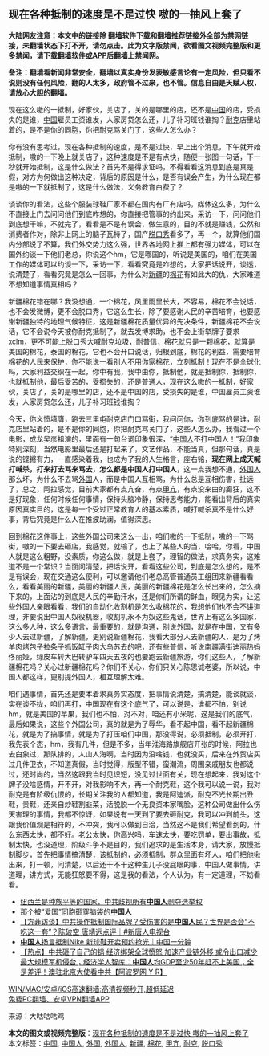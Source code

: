  <h2>现在各种抵制的速度是不是过快 嗷的一抽风上套了</h2> <p class="notice"><b>大陆网友注意：本文中的链接除 <a href="https://github.com/bannedbook/fanqiang" >翻墙</a>软件下载和<a href="https://github.com/killgcd/justmysocks/blob/master/README.md">翻墙推荐</a>链接外全部为禁网链接，未翻墙状态下打不开，请勿点击。此为文字版禁闻，欲看图文视频完整版和更多禁闻，请下载<a href="https://github.com/bannedbook/fanqiang">翻墙软件或APP</a>后翻墙上禁闻网。</p><p>备注：翻墙看新闻非常安全，翻墙以真实身份发表敏感言论有一定风险，但只看不说则没有任何风险，翻的人太多，政府管不过来，也不管。信息自由是天赋人权，请放心大胆的翻墙。</b></p>  <div class="entry"> <p id="summary">现在这么嗷的一抵制，好家伙，关店了，关的是哪里的店，还不是<span class='wp_keywordlink_affiliate'><a href="https://www.bannedbook.org/" title="中国" target="_blank">中国</a></span>的店，受损失的是谁，<a href="https://www.bannedbook.org/bnews/tag/%E4%B8%AD%E5%9B%BD/" class="st_tag internal_tag" rel="tag" title="标签 中国 下的日志">中国</a>雇员工资谁发，人家房贷怎么还，儿子补习班钱谁掏？<a href="https://www.bannedbook.org/bnews/tag/%E8%80%90%E5%85%8B/" class="st_tag internal_tag" rel="tag" title="标签 耐克 下的日志">耐克</a>店里站着的，是不是你的同胞，你把耐克骂关门了，这些人怎么办？</p> <p id="conimg">你有没有思考过，现在各种抵制的速度，是不是过快，早上出个消息，下午就开始抵制，嗷的一下晚上就关店了，这种速度是不是有点快，随便一张图一句话，下一秒就开始抵制，这是什么做法？首先不是得求证吗，不得看看这消息到底是真是假，对方为何做出这种决定，背后的原因是什么，是否有误会产生，为什么现在都是嗷的一下就抵制了，这是什么做法，义务教育白费了？</p>  <p>谈谈你的看法，这些个服装球鞋厂家不都在国内有厂有店吗，媒体这么多，为什么不直接上门去问问他们到底咋想的，你直接把管事的约出来，采访一下，问问他们到底想干嘛，不就完了，看看是不是有误会，做生意的，目的不就是赚钱，公然和消费者作对，除非上网上的脑子瓦特了，国产<a href="https://www.bannedbook.org/bnews/tag/%E8%84%B1%E5%8F%A3%E7%A7%80/" class="st_tag internal_tag" rel="tag" title="标签 脱口秀 下的日志">脱口秀</a>看多了，再一个，就算他们国内分部说了不算，我们外交势力这么强，世界各地网上推上都有强力媒体，可以在国外约谈一下他们老总，你说这个hm，它是哪国的，听说是美国的，咱们在美国工作的媒体可以约谈一下，采访一下，看看究竟是咋想的，大家把话说开，谈透，说清楚了，看看究竟是怎么一回事，为什么对<a href="https://www.bannedbook.org/bnews/tag/%e6%96%b0%e7%96%86/" class="st_tag internal_tag" rel="tag" title="标签 新疆 下的日志">新疆</a>的<a href="https://www.bannedbook.org/bnews/tag/%E6%A3%89%E8%8A%B1/" class="st_tag internal_tag" rel="tag" title="标签 棉花 下的日志">棉花</a>有如此大的仇，大家难道不想知道事情真相吗？</p> <p>新疆棉花错在哪？我没想通，一个棉花，风里雨里长大，不容易，棉花不会说话，也不会发微博，更不会脱口秀，它这么生长，除了要感谢人民的辛苦培育，也要感谢新疆独特的地理气候特征，这是新疆棉花质量优异的先决条件，新疆棉花不会说话，它不会说今天被你耐克抵制了，就去发博求助，也不会上街举牌子要求xclm，更不可能上脱口秀大喊耐克垃圾，耐普信，棉花就只是一颗棉花，就算是美国的棉花，泰国的棉花，它也不会开口说话，归根到底，棉花的利益，需要培育棉花的人民来保护，你不能说一看别人不用你家棉花，立刻抵制！现在不是全球化吗，大家利益交织在一起，你中有我，我中由你，抵制他，就是抵制你，抵制你，也就抵制他，最后受苦的，受损失的，还是普通人，现在这么嗷的一抵制，好家伙，关店了，关的是哪里的店，还不是中国的店，受损失的是谁，中国雇员工资谁发，人家房贷怎么还，儿子补习班钱谁掏？</p>  <p>今天，你义愤填膺，跑去三里屯耐克店门口骂街，我问问你，你到底骂的是谁，耐克店里站着的，是不是你的同胞，你把耐克骂关门了，这些人怎么办，我看过一个电影，成龙吴彦祖演的，里面有一句台词印象很深，“<a href="https://www.bannedbook.org/bnews/tag/%e4%b8%ad%e5%9b%bd%e4%ba%ba/" class="st_tag internal_tag" rel="tag" title="标签 中国人 下的日志">中国人</a>不打中国人！”我印象特别深刻，当然电影里最后还是打起来了，文艺作品，不能当真，但那句话，真是说的铿锵有力，一直感染着我，也成为了我的人生格言，座右铭，<strong>现在网上成天喊打喊杀，打来打去骂来骂去，怎么都是中国人打中国人</strong>，这一点我想不通，<a href="https://www.bannedbook.org/bnews/tag/%E5%A4%96%E5%9B%BD%E4%BA%BA/" class="st_tag internal_tag" rel="tag" title="标签 外国人 下的日志">外国人</a>那么坏，为什么不去骂<a href="https://www.bannedbook.org/bnews/tag/%e5%a4%96%e5%9b%bd/" class="st_tag internal_tag" rel="tag" title="标签 外国 下的日志">外国</a>人，而是中国人互相骂，为什么总是互相伤害，扯远了，总之，阿拉感觉，目前大家都有点亢奋，有点<a href="https://www.bannedbook.org/bnews/tag/%e7%94%b2%e4%ba%a2/" class="st_tag internal_tag" rel="tag" title="标签 甲亢 下的日志">甲亢</a>，有点没来由的癫狂，这不是好现象，任何时候任何事情，保持头脑冷静，保持思考能力，能看出背后的真实原因真实目的，这是每一个受过正常教育人的基本素质，喊打喊杀真不是什么好事，背后究竟是什么人在推波助澜，值得深思。</p> <p>回到棉花这件事上，这些外国公司来这么一出，咱们嗷的一下抵制，嗷的一下骂街，嗷的一下要去砸店，我感觉，就输了，也上了某些人的当，哈哈，你看，中国人就是这么粗野，没素质，你这么做，就是上套了，理智的做法，求真务实，这难道不是一个常识？当面问清楚，把话说开，看看这些公司，到底是怎么想的，是不是有误会，现在交通这么便利，可以邀请他们老总高管普通员工组团来新疆看看么，看看美丽的新疆，美丽的新疆人民，美丽的新疆棉花是怎么长出来的，怎么摘下来的，上面沾的到底是人民的辛勤汗水，还是你们所谓的鲜血，眼见为实，让这些外国人亲眼看看，我们的自动化收割机是怎么收棉花的，我想他们也不会不讲道理，非要说出中国人奴役机器，收割机永不为奴这些鬼话，世界上有这么多国家，这么多人种，这么多语言，最重要的，就是沟通，别说外国，就是在中国，又有多少人去过新疆，了解新疆，更别说新疆棉花，我看大部分人去新疆的人，是为了烤羊肉烤包子拉条子抓饭缸子肉大乌苏去的吧，还有些普信，听说南疆满街迪丽热妈佟丽娅，绿皮车转大巴转驴车四天五夜的也要跑去新疆旅游，你们这些人，了解新疆棉花吗？关心过新疆棉花吗？你们不关心，你们只关心陈思诚老婆，所以说，中国人都这样，更别提外国人，相互理解太难。</p>  <p>咱们遇事情，首先还是要本着求真务实态度，把事情说清楚，搞清楚，能谈就谈，实在谈不拢，咱们再打，中国现在有这个底气了，可以说是，谁都不怕，别说hm，就是美国的苹果，我们也不怕，对不对，咱还有小米呢，这是我们的底气，最后如果说，这些个外国公司，真的就是为了辱华，看不起中国，看不起新疆棉花，就是为了搞事情，就是为了打压咱们中国，那没得说，必须抵制，必须开打，我先表个态，hm，我有几件，但是不多，当年淮海路旗舰店开张的时候，阿拉也去白象过，那队排的，人山人海啊，当时因为没啥钱，也就没买，后来在外贸店买过几件卫衣，不知道真假，当时觉得，版型不错，蛮潮流，周围亲戚朋友也都说过，还时尚的，当然这跟我当时见识短，没见过世面有关，现在想起来，我对这个牌子没啥感情，开不开，对我影响不大，再一个耐克鞋，这个我可以说一说，我对耐克是有阶级仇恨的，长期关注我的人都知道，我是阿迪派，耐克不光长期出丑鞋，贵鞋，还亲自炒鞋割韭菜，活脱脱一个无良资本家嘴脸，这种公司做出什么伤天害理的事情，我都不惊讶，如果说有一天到了要去砸耐克，我可以冲到前头，这跟我价值观是相符的，不冲突，我可以做到自洽，当然这不是我们希望看到的，什么东西太快，都不好。老公太快，你高兴吗，车速太快，要吃罚单，要出事故，抵制太快，也没道理，阶级斗争不是目的，我们追求的是生活本身，请大家，放慢抵制脚步，首先把事情搞清楚，该抵制的，必须抵制，群众里面有坏人，咱们把他揪出来，打一顿，问清楚，以后还干不干这种生儿子没屁眼的事，中国人做事情，讲道理，讲方式，无能狂怒要不得，这是我的看法，个人认为，有一定道理，不妨看看。</p> <ul class='op-related-articles' title='相关阅读'> <li><a href='https://www.bannedbook.org/bnews/baitai/20210328/1514318.html' target='_blank'>纽西兰是种族平等的国家，中共歧视所有<b>中国人</b>剥夺选举权</a></li> <li><a href='https://www.bannedbook.org/bnews/comments/20210328/1514218.html' target='_blank'>那个被“爱国”同胞砸穿脑袋的<b>中国人</b></a></li> <li><a href='https://www.bannedbook.org/bnews/bannedvideo/20210328/1514095.html' target='_blank'>【方菲访谈】中共操作抵制国际品牌？受伤害的是<b>中国人</b>民？世界是否会“不吃这一套”？陈破空 唐靖远点评｜#新唐人电视台</a></li> <li><a href='https://www.bannedbook.org/bnews/taiwannews/20210328/1514086.html' target='_blank'><b>中国人</b>扬言抵制Nike 新球鞋开卖预约抢光｜中国一分钟</a></li> <li><a href='https://www.bannedbook.org/bnews/bannedvideo/20210327/1513971.html' target='_blank'>【热点】中共砸了自己的锅 经济绑架全球愤怒 加速产业链外移 或令出口减少 最大规模军机侵台；经济学人智库：<b>中国人</b>均GDP至少50年赶不上美国；全是差评！澳驻北京大使看中共【阿波罗网 Y R】</a></li> </ul> <p class="texttj"> <a href="https://github.com/bannedbook/fanqiang/wiki/V2ray%E6%9C%BA%E5%9C%BA" target="_blank">WIN/MAC/安卓/iOS高速翻墙:高清视频秒开,超低延迟</a><br/> <a href="https://github.com/bannedbook/fanqiang/wiki/%E7%A6%81%E9%97%BB%E7%BD%91%E5%AE%89%E5%8D%93%E7%BF%BB%E5%A2%99%E6%96%B0%E9%97%BBAPP" target="_blank">免费PC翻墙、安卓VPN翻墙APP</a></p> <p> 来源：大咕咕咕鸡 </p><a name='sharetosocial'></a>       <div><b>本文的图文或视频完整版</b>：<a href='https://www.bannedbook.org/bnews/comments/20210328/1514369.html'>现在各种抵制的速度是不是过快 嗷的一抽风上套了</a></div>  </div><!--END ENTRY--> <div class="postfooter"> <div>本文标签：<a href="https://www.bannedbook.org/bnews/tag/%E4%B8%AD%E5%9B%BD/" rel="tag">中国</a>, <a href="https://www.bannedbook.org/bnews/tag/%e4%b8%ad%e5%9b%bd%e4%ba%ba/" rel="tag">中国人</a>, <a href="https://www.bannedbook.org/bnews/tag/%e5%a4%96%e5%9b%bd/" rel="tag">外国</a>, <a href="https://www.bannedbook.org/bnews/tag/%E5%A4%96%E5%9B%BD%E4%BA%BA/" rel="tag">外国人</a>, <a href="https://www.bannedbook.org/bnews/tag/%e6%96%b0%e7%96%86/" rel="tag">新疆</a>, <a href="https://www.bannedbook.org/bnews/tag/%E6%A3%89%E8%8A%B1/" rel="tag">棉花</a>, <a href="https://www.bannedbook.org/bnews/tag/%e7%94%b2%e4%ba%a2/" rel="tag">甲亢</a>, <a href="https://www.bannedbook.org/bnews/tag/%E8%80%90%E5%85%8B/" rel="tag">耐克</a>, <a href="https://www.bannedbook.org/bnews/tag/%E8%84%B1%E5%8F%A3%E7%A7%80/" rel="tag">脱口秀</a></div>  </div><!--END POSTFOOTER--> 
